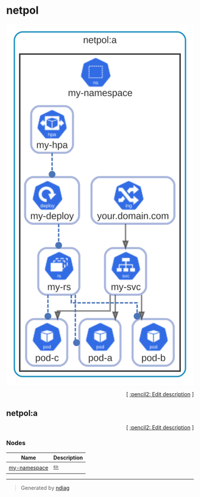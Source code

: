# netpol

![diagram](layer-netpol.svg)



<p align="right">
  [ <a href="../input/ndiag.descriptions/_layer-netpol.md">:pencil2: Edit description</a> ]
<p>


## netpol:a



<p align="right">
  [ <a href="../input/ndiag.descriptions/_cluster-netpol_a.md">:pencil2: Edit description</a> ]
<p>


### Nodes

| Name | Description |
| --- | --- |
| [my-namespace](node-my-namespace.md) | <a href="../input/ndiag.descriptions/_node-my-namespace.md">:pencil2:</a> |

---

> Generated by [ndiag](https://github.com/k1LoW/ndiag)
